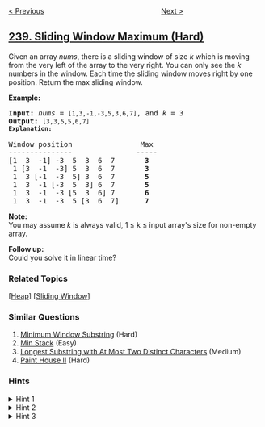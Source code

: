 <!--|This file generated by command(leetcode description); DO NOT EDIT.    |-->
<!--+----------------------------------------------------------------------+-->
<!--|@author    openset <openset.wang@gmail.com>                           |-->
<!--|@link      https://github.com/openset                                 |-->
<!--|@home      https://github.com/openset/leetcode                        |-->
<!--+----------------------------------------------------------------------+-->

[< Previous](https://github.com/openset/leetcode/tree/master/problems/product-of-array-except-self "Product of Array Except Self")
　　　　　　　　　　　　　　　　
[Next >](https://github.com/openset/leetcode/tree/master/problems/search-a-2d-matrix-ii "Search a 2D Matrix II")

## [239. Sliding Window Maximum (Hard)](https://leetcode.com/problems/sliding-window-maximum "滑动窗口最大值")

<p>Given an array <em>nums</em>, there is a sliding window of size <em>k</em> which is moving from the very left of the array to the very right. You can only see the <em>k</em> numbers in the window. Each time the sliding window moves right by one position. Return the max sliding window.</p>

<p><strong>Example:</strong></p>

<pre>
<strong>Input:</strong> <em>nums</em> = <code>[1,3,-1,-3,5,3,6,7]</code>, and <em>k</em> = 3
<strong>Output: </strong><code>[3,3,5,5,6,7] 
<strong>Explanation: 
</strong></code>
Window position                Max
---------------               -----
[1  3  -1] -3  5  3  6  7       <strong>3</strong>
 1 [3  -1  -3] 5  3  6  7       <strong>3</strong>
 1  3 [-1  -3  5] 3  6  7      <strong> 5</strong>
 1  3  -1 [-3  5  3] 6  7       <strong>5</strong>
 1  3  -1  -3 [5  3  6] 7       <strong>6</strong>
 1  3  -1  -3  5 [3  6  7]      <strong>7</strong>
</pre>

<p><strong>Note: </strong><br />
You may assume <em>k</em> is always valid, 1 &le; k &le; input array&#39;s size for non-empty array.</p>

<p><strong>Follow up:</strong><br />
Could you solve it in linear time?</p>

### Related Topics
  [[Heap](https://github.com/openset/leetcode/tree/master/tag/heap/README.md)]
  [[Sliding Window](https://github.com/openset/leetcode/tree/master/tag/sliding-window/README.md)]

### Similar Questions
  1. [Minimum Window Substring](https://github.com/openset/leetcode/tree/master/problems/minimum-window-substring) (Hard)
  1. [Min Stack](https://github.com/openset/leetcode/tree/master/problems/min-stack) (Easy)
  1. [Longest Substring with At Most Two Distinct Characters](https://github.com/openset/leetcode/tree/master/problems/longest-substring-with-at-most-two-distinct-characters) (Medium)
  1. [Paint House II](https://github.com/openset/leetcode/tree/master/problems/paint-house-ii) (Hard)

### Hints
<details>
<summary>Hint 1</summary>
How about using a data structure such as deque (double-ended queue)?
</details>

<details>
<summary>Hint 2</summary>
The queue size need not be the same as the window’s size.
</details>

<details>
<summary>Hint 3</summary>
Remove redundant elements and the queue should store only elements that need to be considered.
</details>
